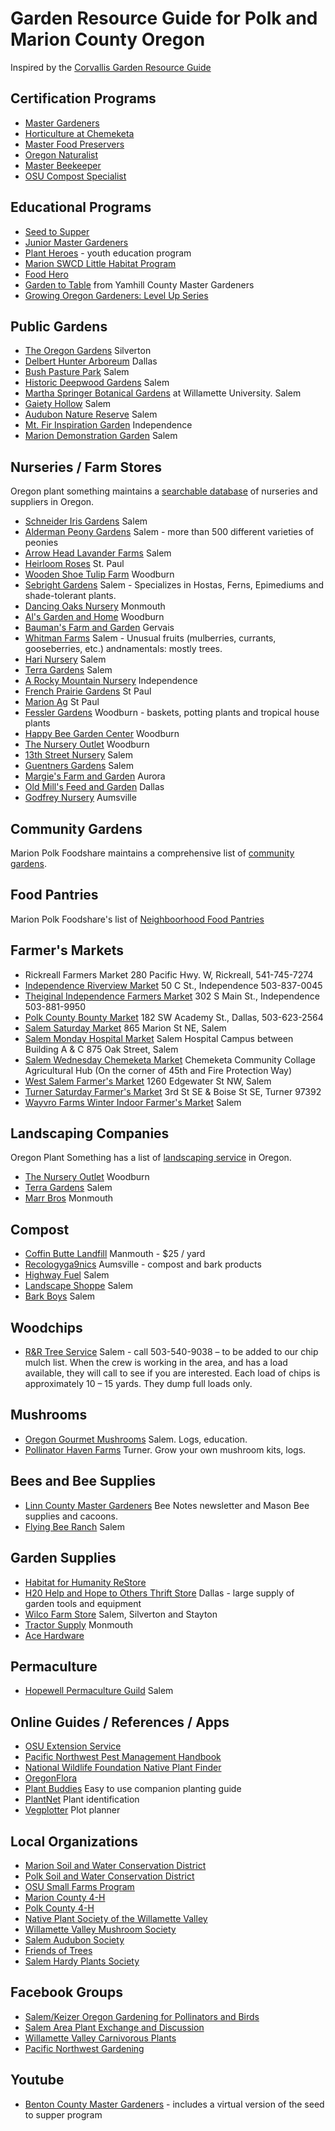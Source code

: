 # Garden Resource Guide for Polk and Marion County Oregon

Inspired by the [Corvallis Garden Resource Guide](https://sustainablecorvallis.org/what-we-do/action-teams/food/garden-resource-guide/)

## Certification Programs
* [Master Gardeners](https://extension.oregonstate.edu/mg)
* [Horticulture at Chemeketa](https://www.chemeketa.edu/programs-classes/program-finder/horticulture/)
* [Master Food Preservers](https://extension.oregonstate.edu/mfp/master-food-preserver-program)
* [Oregon Naturalist](https://extension.oregonstate.edu/oregon-naturalist)
* [Master Beekeeper](https://extension.oregonstate.edu/mb)
* [OSU Compost Specialist](https://extension.oregonstate.edu/mg/lane/compost-specialists)

## Educational Programs
* [Seed to Supper](https://extension.oregonstate.edu/seed-supper)
* [Junior Master Gardeners](https://jmgkids.us)
* [Plant Heroes](https://plantheroes.org) - youth education program
* [Marion SWCD Little Habitat Program](https://www.marionswcd.net/little-habitat-project/)
* [Food Hero](https://foodhero.org)
* [Garden to Table](https://ycmga.org/garden-to-table/) from Yamhill County Master Gardeners
* [Growing Oregon Gardeners: Level Up Series](https://extension.oregonstate.edu/mg/growing-oregon-gardeners-level-series-2024)

## Public Gardens 
* [The Oregon Gardens](http://www.oregongarden.org/) Silverton
* [Delbert Hunter Arboreum](http://www.delberthunterarboretum.org/) Dallas
* [Bush Pasture Park](https://www.cityofsalem.net/Home/Components/FacilityDirectory/FacilityDirectory/85/599) Salem
* [Historic Deepwood Gardens](https://www.historicdeepwoodestate.org/) Salem
* [Martha Springer Botanical Gardens](https://en.wikipedia.org/wiki/Martha_Springer_Botanical_Garden) at Willamette University. Salem
* [Gaiety Hollow](https://lordschryver.org/gaiety-hollow/) Salem
* [Audubon Nature Reserve](https://www.salemaudubon.org/nature-reserve) Salem
* [Mt. Fir Inspiration Garden](https://www.ci.independence.or.us/mt-fir-park-inspiration-garden/) Independence
* [Marion Demonstration Garden](https://marioncomga.org/demonstration-garden/) Salem

## Nurseries / Farm Stores
Oregon plant something maintains a [searchable database](https://plantsomethingoregon.com/find/wpbdp_category/1garden-centers-specialty-nurseries/) of nurseries and suppliers in Oregon. 

* [Schneider Iris Gardens](http://www.schreinersgardens.com/) Salem
* [Alderman Peony Gardens](http://peonyparadise.com/) Salem - more than 500 different varieties of peonies 
* [Arrow Head Lavander Farms](https://www.arrowheadlavender.com) Salem
* [Heirloom Roses](http://www.heirloomroses.com/) St. Paul
* [Wooden Shoe Tulip Farm](https://www.woodenshoe.com/) Woodburn
* [Sebright Gardens](https://www.sebrightgardens.com) Salem - Specializes in Hostas, Ferns, Epimediums and shade-tolerant plants.
* [Dancing Oaks Nursery](http://www.dancingoaks.com/) Monmouth
* [Al's Garden and Home](http://www.als-gardencenter.com/) Woodburn
* [Bauman's Farm and Garden](http://www.baumanfarms.com/) Gervais
* [Whitman Farms](https://www.whitmanfarms.com/) Salem - Unusual fruits (mulberries, currants, gooseberries, etc.) andnamentals: mostly trees.
* [Hari Nursery](https://www.harinursery.com/) Salem
* [Terra Gardens](https://www.terragardens.net/) Salem
* [A Rocky Mountain Nursery](http://www.rkymtnnsy.com/) Independence
* [French Prairie Gardens](http://www.fpgardens.com/) St Paul
* [Marion Ag](http://www.marionag.com/) St Paul
* [Fessler Gardens](http://www.fesslernursery.com/) Woodburn - baskets, potting plants and tropical house plants
* [Happy Bee Garden Center](https://www.fandbfarms.com/page/Happy-Bee-Garden-Center) Woodburn
* [The Nursery Outlet](http://thenurseryoutlet.us/) Woodburn
* [13th Street Nursery](https://www.13thstreetnursery.net) Salem
* [Guentners Gardens](https://www.facebook.com/GuentnersGardens/) Salem
* [Margie's Farm and Garden](https://margiesfarmandgarden.com) Aurora
* [Old Mill's Feed and Garden](https://oldmillfeed.com) Dallas
* [Godfrey Nursery](https://www.godfreynursery.com) Aumsville

## Community Gardens 

Marion Polk Foodshare maintains a comprehensive list of [community gardens](https://marionpolkfoodshare.org/programs/community-gardens/find-a-garden/). 

## Food Pantries

Marion Polk Foodshare's list of [Neighboorhood Food Pantries](https://marionpolkfoodshare.org/get-help/)

## Farmer's Markets

* Rickreall Farmers Market 280 Pacific Hwy. W, Rickreall, 541-745-7274
* [Independence Riverview Market](https://www.independenceriverviewmarket.com) 50 C St., Independence 503-837-0045 
* [Theiginal Independence Farmers Market](https://www.independencefarmersmarket-or.org) 302 S Main St., Independence 503-881-9950
* [Polk County Bounty Market](www.exploredallasoregon.org) 182 SW Academy St., Dallas, 503-623-2564
* [Salem Saturday Market](https://www.salemcommunitymarkets.com/saturday-market.html) 865 Marion St NE, Salem
* [Salem Monday Hospital Market](https://www.salemcommunitymarkets.com/monday-market.html) ​Salem Hospital Campus between Building A & C 875 Oak Street, Salem
* [Salem Wednesday Chemeketa Market](https://www.salemcommunitymarkets.com/wednesday-chemeketa-market.html) Chemeketa Community Collage Agricultural Hub (On the corner of 45th and Fire Protection Way)
* [West Salem Farmer's Market](https://www.salemcommunitymarkets.com/thursday-market.html) 1260 Edgewater St NW, Salem
* [Turner Saturday Farmer's Market](https://sokoapp.co/market/turner-farmers-market) 3rd St SE & Boise St SE, Turner 97392
* [Wayvro Farms Winter Indoor Farmer's Market](https://wavrafarms.com) Salem

## Landscaping Companies

Oregon Plant Something has a list of [landscaping service](https://plantsomethingoregon.com/find-landscapers/) in Oregon.

* [The Nursery Outlet](https://thenurseryoutlet.us) Woodburn
* [Terra Gardens](https://www.terragardens.net) Salem
* [Marr Bros](http://www.marrbrosbark.com/) Monmouth

## Compost

* [Coffin Butte Landfill](https://coffinbuttelandfill.com) Manmouth - $25 / yard
* [Recologyga9nics](https://www.recology.com/recology-western-oregon/organics-aumsville/) Aumsville - compost and bark products
* [Highway Fuel](https://highwayfuel.com/product-category/soil-compost/) Salem
* [Landscape Shoppe](https://landscapeshoppe.com/soil-compost/) Salem
* [Bark Boys](https://barkboys.net/our-products/soil/) Salem 

## Woodchips

* [R&R Tree Service](https://www.rrtreeservice.com/) Salem - call 503-540-9038 – to be added to our chip mulch list.  When the crew is working in the area, and has a load available, they will call to see if you are interested.  Each load of chips is approximately 10 – 15 yards.  They dump full loads only.

## Mushrooms

* [Oregon Gourmet Mushrooms](https://orgourmetmushrooms.com) Salem. Logs, education.
* [Pollinator Haven Farms](https://pollinatorhavenfarm.com) Turner. Grow your own mushroom kits, logs.

## Bees and Bee Supplies

* [Linn County Master Gardeners](https://www.linnmastergardeners.com/pollinator-info) Bee Notes newsletter and Mason Bee supplies and cacoons.
* [Flying Bee Ranch](https://flyingbeeranch.net/) Salem 

## Garden Supplies
* [Habitat for Humanity ReStore](https://salemhabitat.org/restore/)
* [H20 Help and Hope to Others Thrift Store](https://www.facebook.com/p/H20-Help-and-Hope-to-Others-100079867184192/) Dallas - large supply of garden tools and equipment
* [Wilco Farm Store](https://www.farmstore.com) Salem, Silverton and Stayton
* [Tractor Supply](https://www.tractorsupply.com/tsc/store_Monmouth-OR-97361_2478) Monmouth
* [Ace Hardware](https://www.acehardware.com)

## Permaculture

* [Hopewell Permaculture Guild](https://www.hopewellhub.com/hopewell-permaculture-guild.html) Salem

## Online Guides / References / Apps

* [OSU Extension Service](https://extension.oregonstate.edu)
* [Pacific Northwest Pest Management Handbook](http://pnwhandbooks.org)
* [National Wildlife Foundation Native Plant Finder](https://nativeplantfinder.nwf.org/)
* [OregonFlora](https://oregonflora.org)
* [Plant Buddies](https://plantbuddies.serlo.org) Easy to use companion planting guide
* [PlantNet](https://plantnet.org/en/) Plant identification
* [Vegplotter](https://vegplotter.com) Plot planner

## Local Organizations

* [Marion Soil and Water Conservation District](https://www.marionswcd.net)
* [Polk Soil and Water Conservation District](http://polkswcd.com)
* [OSU Small Farms Program](https://smallfarms.oregonstate.edu)
* [Marion County 4-H](https://extension.oregonstate.edu/4h/marion)
* [Polk County 4-H](https://extension.oregonstate.edu/4h/polk)
* [Native Plant Society of the Willamette Valley](https://www.npsoregon.org/wp/wv/)
* [Willamette Valley Mushroom Society](https://www.wvmssalem.org)
* [Salem Audubon Society](https://www.salemaudubon.org)
* [Friends of Trees](https://friendsoftrees.org/salem/)
* [Salem Hardy Plants Society](https://salemhardyplantsociety.org)

## Facebook Groups 
* [Salem/Keizer Oregon Gardening for Pollinators and Birds](https://www.facebook.com/share/g/gcU2VdpkXkab42Kj/)
* [Salem Area Plant Exchange and Discussion](https://www.facebook.com/share/g/CuduD37NsJdPpHJb/)
* [Willamette Valley Carnivorous Plants](https://www.facebook.com/share/g/CUUEMV1XPueWQiX2/)
* [Pacific Northwest Gardening](https://www.facebook.com/share/g/QQGPkGrSUy599izH/)

## Youtube
* [Benton County Master Gardeners](https://www.youtube.com/@bentoncountymastergardener1039) - includes a virtual version of the seed to supper program
